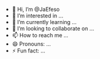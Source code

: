 - 👋 Hi, I’m @JaEfeso
- 👀 I’m interested in ...
- 🌱 I’m currently learning ...
- 💞️ I’m looking to collaborate on ...
- 📫 How to reach me ...
- 😄 Pronouns: ...
- ⚡ Fun fact: ...

<!---
JaEfeso/JaEfeso is a ✨ special ✨ repository because its `README.md` (this file) appears on your GitHub profile.
You can click the Preview link to take a look at your changes.
--->
